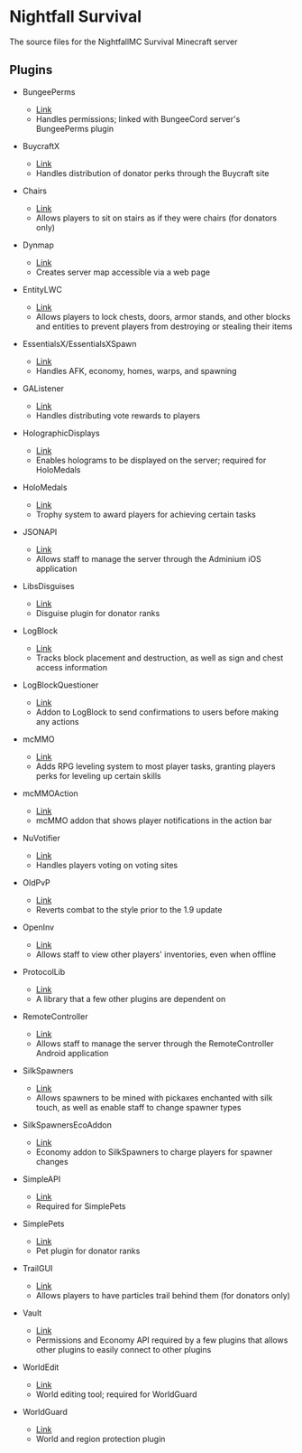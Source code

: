# Nightfall Survival

The source files for the NightfallMC Survival Minecraft server

## Plugins
* BungeePerms
  * [Link](https://www.spigotmc.org/resources/bungeeperms.25/)
  * Handles permissions; linked with BungeeCord server's BungeePerms plugin

* BuycraftX
  * [Link](https://www.spigotmc.org/resources/buycraft.336/)
  * Handles distribution of donator perks through the Buycraft site

* Chairs
  * [Link](https://dev.bukkit.org/projects/chairsreloaded)
  * Allows players to sit on stairs as if they were chairs (for donators only)

* Dynmap
  * [Link](https://www.spigotmc.org/resources/dynmap.274/)
  * Creates server map accessible via a web page

* EntityLWC
  * [Link](https://www.spigotmc.org/resources/lwc-unofficial-entity-locking.2162/)
  * Allows players to lock chests, doors, armor stands, and other blocks and entities to prevent players from destroying or stealing their items

* EssentialsX/EssentialsXSpawn
  * [Link](https://www.spigotmc.org/resources/essentialsx.9089/)
  * Handles AFK, economy, homes, warps, and spawning

* GAListener
  * [Link](https://dev.bukkit.org/projects/give-anything-listener)
  * Handles distributing vote rewards to players

* HolographicDisplays
  * [Link](https://dev.bukkit.org/projects/holographic-displays)
  * Enables holograms to be displayed on the server; required for HoloMedals

* HoloMedals
  * [Link](https://www.spigotmc.org/resources/holomedals-donater-perk-reward-for-events-achievements-1-8-1-11-2.31223/)
  * Trophy system to award players for achieving certain tasks

* JSONAPI
  * [Link](http://mcjsonapi.com/)
  * Allows staff to manage the server through the Adminium iOS application

* LibsDisguises
  * [Link](https://www.spigotmc.org/resources/libs-disguises.81/)
  * Disguise plugin for donator ranks

* LogBlock
  * [Link](https://dev.bukkit.org/projects/logblock)
  * Tracks block placement and destruction, as well as sign and chest access information

* LogBlockQuestioner
  * [Link](https://github.com/LogBlock/LogBlock/raw/master/LogBlockQuestioner.jar)
  * Addon to LogBlock to send confirmations to users before making any actions

* mcMMO
  * [Link](https://www.spigotmc.org/resources/mcmmo.2445/)
  * Adds RPG leveling system to most player tasks, granting players perks for leveling up certain skills

* mcMMOAction
  * [Link](https://www.spigotmc.org/resources/mcmmoaction.17261/)
  * mcMMO addon that shows player notifications in the action bar

* NuVotifier
  * [Link](https://www.spigotmc.org/resources/nuvotifier.13449/)
  * Handles players voting on voting sites

* OldPvP
  * [Link](https://www.spigotmc.org/resources/1-8-pvp-for-1-9-1-10-and-1-11.19291/)
  * Reverts combat to the style prior to the 1.9 update

* OpenInv
  * [Link](https://dev.bukkit.org/projects/openinv)
  * Allows staff to view other players' inventories, even when offline

* ProtocolLib
  * [Link](https://www.spigotmc.org/resources/protocollib.1997/)
  * A library that a few other plugins are dependent on

* RemoteController
  * [Link](https://dev.bukkit.org/projects/bukkit-remote-controller)
  * Allows staff to manage the server through the RemoteController Android application

* SilkSpawners
  * [Link](https://www.spigotmc.org/resources/silkspawners.7811/)
  * Allows spawners to be mined with pickaxes enchanted with silk touch, as well as enable staff to change spawner types

* SilkSpawnersEcoAddon
  * [Link](https://dev.bukkit.org/projects/silkspawnersecoaddon)
  * Economy addon to SilkSpawners to charge players for spawner changes

* SimpleAPI
  * [Link](https://www.spigotmc.org/resources/simpleapi.24671/)
  * Required for SimplePets

* SimplePets
  * [Link](https://www.spigotmc.org/resources/simplepets.14124/)
  * Pet plugin for donator ranks

* TrailGUI
  * [Link](https://www.spigotmc.org/resources/trailgui.1091/)
  * Allows players to have particles trail behind them (for donators only)

* Vault
  * [Link](https://dev.bukkit.org/projects/vault)
  * Permissions and Economy API required by a few plugins that allows other plugins to easily connect to other plugins

* WorldEdit
  * [Link](https://dev.bukkit.org/projects/worldedit)
  * World editing tool; required for WorldGuard

* WorldGuard
  * [Link](https://dev.bukkit.org/projects/worldguard)
  * World and region protection plugin
